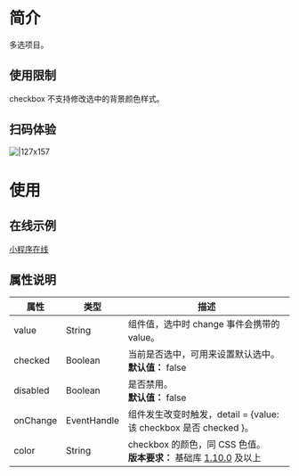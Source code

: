 # 简介
多选项目。

## 使用限制
checkbox 不支持修改选中的背景颜色样式。

## 扫码体验
![|127x157](https://gw.alipayobjects.com/os/skylark-tools/public/files/7cff45f9018a7d0a966cfd0f097961b8.jpeg%26originHeight%3D157%26originWidth%3D127%26size%3D20801%26status%3Ddone%26width%3D127#align=left&display=inline&height=157&margin=%5Bobject%20Object%5D&originHeight=157&originWidth=127&status=done&style=none&width=127)

# 使用

## 在线示例

[小程序在线](https://opendocs.alipay.com/openbox/mini/opendocs/basic-component?view=preview&defaultPage=pages/checkbox/index&defaultOpenedFiles=pages/checkbox/index&theme=light)


## 属性说明
| **属性** | **类型** | **描述** |
| --- | --- | --- |
| value | String | 组件值，选中时 change 事件会携带的 value。 |
| checked | Boolean | 当前是否选中，可用来设置默认选中。<br />**默认值：** false |
| disabled | Boolean | 是否禁用。<br />**默认值：** false |
| onChange | EventHandle | 组件发生改变时触发，detail = {value: 该 checkbox 是否 checked }。 |
| color | String | checkbox 的颜色，同 CSS 色值。<br />**版本要求：** 基础库 [1.10.0](/mini/framework/compatibility) 及以上 |

